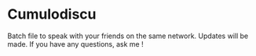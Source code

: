 # Cumulodiscu
Batch file to speak with your friends on the same network.
Updates will be made.
If you have any questions, ask me !
